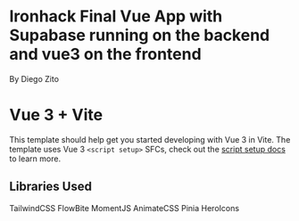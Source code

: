 # Ironhack Final Vue App with Supabase running on the backend and vue3 on the frontend

By Diego Zito

# Vue 3 + Vite

This template should help get you started developing with Vue 3 in Vite. The template uses Vue 3 `<script setup>` SFCs, check out the [script setup docs](https://v3.vuejs.org/api/sfc-script-setup.html#sfc-script-setup) to learn more.

## Libraries Used

TailwindCSS
FlowBite
MomentJS
AnimateCSS
Pinia
HeroIcons
